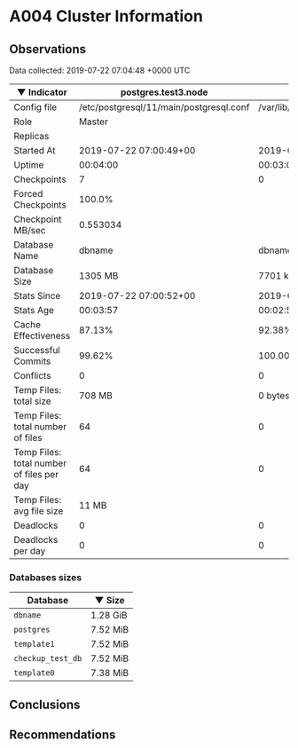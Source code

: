 # A004 Cluster Information #

## Observations ##
Data collected: 2019-07-22 07:04:48 +0000 UTC  

|&#9660;&nbsp;Indicator | postgres.test3.node | postgres.test1.node | postgres.test2.node |
|--------|-------|-------- |-------- |
|Config file |/etc/postgresql/11/main/postgresql.conf|/var/lib/postgresql/11/data1/postgresql.conf|/var/lib/postgresql/11/data2/postgresql.conf|
|Role |Master|<no value>|<no value>|
|Replicas ||<no value>|<no value>|
|Started At |2019-07-22&nbsp;07:00:49+00|2019-07-22 07:00:56+00|2019-07-22 07:01:00+00|
|Uptime |00:04:00|00:03:06|00:03:22|
|Checkpoints |7|0|0|
|Forced Checkpoints |100.0%|<no value>|<no value>|
|Checkpoint MB/sec |0.553034|<no value>|<no value>|
|Database Name |dbname|dbname|dbname|
|Database Size |1305&nbsp;MB|7701 kB|7701 kB|
|Stats Since |2019-07-22&nbsp;07:00:52+00|2019-07-22 07:01:08+00|2019-07-22 07:01:08+00|
|Stats Age |00:03:57|00:02:55|00:03:14|
|Cache Effectiveness |87.13%|92.38%|92.38%|
|Successful Commits |99.62%|100.00%|100.00%|
|Conflicts |0|0|0|
|Temp Files: total size |708&nbsp;MB|0 bytes|0 bytes|
|Temp Files: total number of files |64|0|0|
|Temp Files: total number of files per day |64|0|0|
|Temp Files: avg file size |11&nbsp;MB|<no value>|<no value>|
|Deadlocks |0|0|0|
|Deadlocks per day |0|0|0|


### Databases sizes ###

| Database | &#9660;&nbsp;Size |
|----------|--------|
| `dbname` | 1.28&nbsp;GiB |
| `postgres` | 7.52&nbsp;MiB |
| `template1` | 7.52&nbsp;MiB |
| `checkup_test_db` | 7.52&nbsp;MiB |
| `template0` | 7.38&nbsp;MiB |


## Conclusions ##


## Recommendations ##

